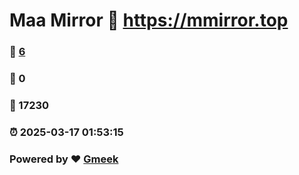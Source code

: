 # Maa Mirror :link: https://mmirror.top 
### :page_facing_up: [6](https://mmirror.top/tag.html) 
### :speech_balloon: 0 
### :hibiscus: 17230 
### :alarm_clock: 2025-03-17 01:53:15 
### Powered by :heart: [Gmeek](https://github.com/Meekdai/Gmeek)
